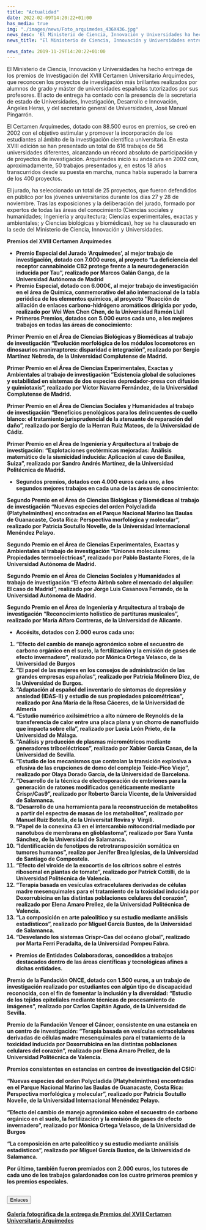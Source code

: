 ```yaml
---
title: "Actualidad"
date: 2022-02-09T14:20:22+01:00
has_media: true
img: "./images/news/Foto_arquimedes_436X436.jpg"
news_desc: 'El Ministerio de Ciencia, Innovación y Universidades ha hecho entrega de los premios de Investigación del XVIII Certamen Universitario Arquímedes, que reconocen los proyectos de investigación más brillantes realizados por alumnos de grado y máster de universidades españolas tutorizados por sus profesores.<b>Este contenido incluye:</b> <i class="fa-solid fa-earth-europe"></i>'
news_title: "El Ministerio de Ciencia, Innovación y Universidades entrega los premios del XVIII Certamen Universitario Arquímedes para la investigación científica"

news_date: 2019-11-29T14:20:22+01:00
---
```

<p>El Ministerio de Ciencia, Innovaci&oacute;n y Universidades ha hecho entrega de los premios de Investigaci&oacute;n del XVIII Certamen Universitario Arqu&iacute;medes, que reconocen los proyectos de investigaci&oacute;n m&aacute;s brillantes realizados por alumnos de grado y m&aacute;ster de universidades espa&ntilde;olas tutorizados por sus profesores. El acto de entrega ha contado con la presencia de la secretaria de estado de Universidades, Investigaci&oacute;n, Desarrollo e Innovaci&oacute;n, &Aacute;ngeles Heras, y del secretario general de Universidades, Jos&eacute; Manuel Pingarr&oacute;n.</p>
<p>El Certamen Arqu&iacute;medes, dotado con 88.500 euros en premios, se cre&oacute; en 2002 con el objetivo estimular y promover la incorporaci&oacute;n de los estudiantes al &aacute;mbito de la investigaci&oacute;n cient&iacute;fica universitaria. En esta XVIII edici&oacute;n se han presentado un total de 616 trabajos de 56 universidades diferentes, alcanzando un r&eacute;cord absoluto de participaci&oacute;n y de proyectos de investigaci&oacute;n. Arqu&iacute;medes inici&oacute; su andadura en 2002 con, aproximadamente, 50 trabajos presentados y, en estos 18 a&ntilde;os transcurridos desde su puesta en marcha, nunca hab&iacute;a superado la barrera de los 400 proyectos.</p>
<p>El jurado, ha seleccionado un total de 25 proyectos, que fueron defendidos en p&uacute;blico por los j&oacute;venes universitarios durante los d&iacute;as 27 y 28 de noviembre. Tras las exposiciones y la deliberaci&oacute;n del jurado, formado por expertos de todas las &aacute;reas del conocimiento (Ciencias sociales y humanidades; Ingenier&iacute;a y arquitectura; Ciencias experimentales, exactas y ambientales; y Ciencias biol&oacute;gicas y biom&eacute;dicas), hoy se ha clausurado en la sede del Ministerio de Ciencia, Innovaci&oacute;n y Universidades.</p>
<p><b>Premios del XVIII Certamen Arqu&iacute;medes</b></p>
<ul>
<li><b>Premio Especial del Jurado &lsquo;Arqu&iacute;medes&rsquo;, al mejor trabajo de investigaci&oacute;n, dotado con 7.000 euros, al proyecto &ldquo;La deficiencia del receptor cannabinoide CB2 protege frente a la neurodegeneraci&oacute;n inducida por Tau&rdquo;, realizado por Marcos Gal&aacute;n Ganga, de la Universidad Aut&oacute;noma de Madrid</li>
<li><b>Premio Especial</b>, dotado con 6.000&euro;, al mejor trabajo de investigaci&oacute;n en el &aacute;rea de Qu&iacute;mica, conmemorativo del a&ntilde;o internacional de la tabla peri&oacute;dica de los elementos qu&iacute;micos, al proyecto &ldquo;Reacci&oacute;n de alilaci&oacute;n de enlaces carbono-hidr&oacute;geno arom&aacute;ticos dirigida por yodo, realizado por Wei Wen Chen Chen, de la Universidad Ram&oacute;n Llull</li>
<li><b>Primeros Premios, dotados con 5.000 euros</b><span>&nbsp;</span>cada uno, a los mejores trabajos en todas las &aacute;reas de conocimiento:</li>
</ul>
<p><b>Primer Premio en el &Aacute;rea de Ciencias Biol&oacute;gicas y Biom&eacute;dicas</b><span>&nbsp;</span>al trabajo de investigaci&oacute;n &ldquo;Evoluci&oacute;n morfol&oacute;gica de los m&oacute;dulos locomotores en dinosaurios manirraptores: disparidad e integraci&oacute;n&rdquo;, realizado por Sergio Mart&iacute;nez Nebreda, de la Universidad Complutense de Madrid.&nbsp;</p>
<p><b>Primer Premio en el &Aacute;rea de Ciencias Experimentales, Exactas y Ambientales</b><span>&nbsp;</span>al trabajo de investigaci&oacute;n &rdquo;Existencia global de soluciones y estabilidad en sistemas de dos especies depredador-presa con difusi&oacute;n y quimiotaxis&rdquo;, realizado por V&iacute;ctor Navarro Fern&aacute;ndez, de la Universidad Complutense de Madrid.</p>
<p><b>Primer Premio en el &Aacute;rea de Ciencias Sociales y Humanidades</b><span>&nbsp;</span>al trabajo de investigaci&oacute;n &ldquo;Beneficios penol&oacute;gicos para los delincuentes de cuello blanco: el tratamiento jurisprudencial de la atenuante de reparaci&oacute;n del da&ntilde;o&rdquo;, realizado por Sergio de la Herran Ruiz Mateos, de la Universidad de C&aacute;diz.</p>
<p><b>Primer Premio en el &Aacute;rea de Ingenier&iacute;a y Arquitectura</b><span>&nbsp;</span>al trabajo de investigaci&oacute;n: &ldquo;Explotaciones geot&eacute;rmicas mejoradas: An&aacute;lisis matem&aacute;tico de la sismicidad inducida: Aplicaci&oacute;n al caso de Basilea, Suiza&rdquo;, realizado por Sandro Andr&eacute;s Mart&iacute;nez, de la Universidad Polit&eacute;cnica de Madrid.</p>
<ul>
<li><b>Segundos premios, dotados con 4.000 euros</b><span>&nbsp;</span>cada uno, a los segundos mejores trabajos en cada una de las &aacute;reas de conocimiento:</li>
</ul>
<p><b>Segundo Premio en el &Aacute;rea de Ciencias Biol&oacute;gicas y Biom&eacute;dicas</b><span>&nbsp;</span>al trabajo de investigaci&oacute;n &ldquo;Nuevas especies del orden Polycladida (Platyhelminthes) encontradas en el Parque Nacional Marino las Baulas de Guanacaste, Costa Rica: Perspectiva morfol&oacute;gica y molecular&rdquo;, realizado por Patricia Soutullo Novelle, de la Universidad Internacional Men&eacute;ndez Pelayo.</p>
<p><b>Segundo Premio en el &Aacute;rea de Ciencias Experimentales, Exactas y Ambientales</b><span>&nbsp;</span>al trabajo de investigaci&oacute;n &ldquo;Uniones moleculares: Propiedades termoel&eacute;ctricas&rdquo;, realizado por Pablo Bastante Flores, de la Universidad Aut&oacute;noma de Madrid.</p>
<p><b>Segundo Premio en el &Aacute;rea de Ciencias Sociales y Humanidades</b><span>&nbsp;</span>al trabajo de investigaci&oacute;n &ldquo;El efecto Airbnb sobre el mercado del alquiler: El caso de Madrid&rdquo;, realizado por Jorge Luis Casanova Ferrando, de la Universidad Aut&oacute;noma de Madrid.</p>
<p><b>Segundo Premio en el &Aacute;rea de Ingenier&iacute;a y Arquitectura</b><span>&nbsp;</span>al trabajo de investigaci&oacute;n &ldquo;Reconocimiento hol&iacute;stico de partituras musicales&rdquo;, realizado por Mar&iacute;a Alfaro Contreras, de la Universidad de Alicante.</p>
<ul>
<li><b>Acc&eacute;sits, dotados con 2.000 euros cada uno</b>:</li>
</ul>
<ol>
<li><b>&ldquo;Efecto del cambio de manejo agron&oacute;mico sobre el secuestro de carbono org&aacute;nico en el suelo, la fertilizaci&oacute;n y la emisi&oacute;n de gases de efecto invernadero&rdquo;, realizado por M&oacute;nica Ortega Velasco, de la Universidad de Burgos</li>
<li><b>&ldquo;El papel de las mujeres en los consejos de administraci&oacute;n de las grandes empresas espa&ntilde;olas&rdquo;, realizado por Patricia Molinero D&iacute;ez, de la Universidad de Burgos.</b></li>
<li><b>&ldquo;Adaptaci&oacute;n al espa&ntilde;ol del inventario de s&iacute;ntomas de depresi&oacute;n y ansiedad (IDAS-II) y estudio de sus propiedades psicom&eacute;tricas&rdquo;, realizado por Ana Mar&iacute;a de la Rosa C&aacute;ceres, de la Universidad de Almer&iacute;a</li>
<li><b>&ldquo;Estudio num&eacute;rico axilsim&eacute;trico a alto n&uacute;mero de Reynolds de la transferencia de calor entre una placa plana y un chorro de nanofluido que impacta sobre ella&rdquo;, realizado por Luc&iacute;a Le&oacute;n Prieto, de la Universidad de M&aacute;laga.</b></li>
<li><b>&ldquo;An&aacute;lisis y producci&oacute;n de plasmas microm&eacute;tricos mediante generadores triboel&eacute;ctricos&rdquo;, realizado por Xabier Garc&iacute;a Casas, de la Universidad de Sevilla.</b></li>
<li><b>&ldquo;Estudio de los mecanismos que controlan la transici&oacute;n explosiva a efusiva de las erupciones de domo del complejo Teide-Pico Viejo&rdquo;, realizado por Olaya Dorado Garc&iacute;a, de la Universidad de Barcelona.</b></li>
<li><b>&ldquo;Desarrollo de la t&eacute;cnica de electroporaci&oacute;n de embriones para la generaci&oacute;n de ratones modificados gen&eacute;ticamente mediante Crispr/Cas9&rdquo;, realizado por Roberto Garc&iacute;a Vicente, de la Universidad de Salamanca.</b></li>
<li><b>&ldquo;Desarrollo de una herramienta para la reconstrucci&oacute;n de metabolitos a partir del espectro de masas de los metabolitos&rdquo;, realizado por Manuel Ruiz Botella, de la Universitat Rovira y&nbsp; Virgili.</b></li>
<li><b>&ldquo;Papel de la conexina 43 en el intercambio mitocondrial mediado por nanotubos de membrana en glioblastoma&rdquo;, realizado por Sara Yunta S&aacute;nchez, de la Universidad de Salamanca.</b></li>
<li><b>&ldquo;Identificaci&oacute;n de fenotipos de retrotransposici&oacute;n som&aacute;tica en tumores humanos&rdquo;, realizo por Jenifer Brea Iglesias, de la Universidad de Santiago de Compostela.</b></li>
<li><b>&ldquo;Efecto del viroide de la exocortis de los c&iacute;tricos sobre el estr&eacute;s ribosomal en plantas de tomate&rdquo;, realizado por Patrick Cottilli, de la Universidad Polit&eacute;cnica de Valencia.</b></li>
<li><b>&ldquo;Terapia basada en ves&iacute;culas extracelulares derivadas de c&eacute;lulas madre mesenquimales para el tratamiento de la toxicidad inducida por Doxorrubicina en las distintas poblaciones celulares del coraz&oacute;n&rdquo;, realizado por Elena Amaro Prellez, de la Universidad Polit&eacute;cnica de Valencia.</b></li>
<li><b>&ldquo;La composici&oacute;n en arte paleol&iacute;tico y su estudio mediante an&aacute;lisis estad&iacute;sticos&rdquo;, realizado por Miguel Garc&iacute;a Bustos, de la Universidad de Salamanca.</b></li>
<li><b>&ldquo;Desvelando los sistemas Crispr-Cas del oc&eacute;ano global&rdquo;, realizado por Marta Ferri Peradalta, de la Universidad Pompeu Fabra.</b></li>
</ol>
<ul>
<li><b>Premios de Entidades Colaboradoras</b>, concedidos a trabajos destacados dentro de las &aacute;reas cient&iacute;ficas y tecnol&oacute;gicas afines a dichas entidades.</b></li>
</ul>
<p><b>Premio de la Fundaci&oacute;n ONCE</b>, dotado con 1.500 euros, a un trabajo de investigaci&oacute;n realizado por estudiantes con alg&uacute;n tipo de discapacidad reconocida, con el fin de fomentar la inclusi&oacute;n y la diversidad: &ldquo;Estudio de los tejidos epiteliales mediante t&eacute;cnicas de procesamiento de im&aacute;genes&rdquo;, realizado por Carlos Capit&aacute;n Agudo, de la Universidad de Sevilla.</p>
<p><b>Premio de la Fundaci&oacute;n Vencer el C&aacute;ncer</b>, consistente en una estancia en un centro de investigaci&oacute;n: &ldquo;Terapia basada en ves&iacute;culas extracelulares derivadas de c&eacute;lulas madre mesenquimales para el tratamiento de la toxicidad inducida por Doxorrubicina en las distintas poblaciones celulares del coraz&oacute;n&rdquo;, realizado por Elena Amaro Prellez, de la Universidad Polit&eacute;cnica de Valencia.</p>
<p><b>Premios consistentes en estancias en centros de investigaci&oacute;n del CSIC</b>:</p>
<p>&ldquo;Nuevas especies del orden Polycladida (Platyhelminthes) encontradas en el Parque Nacional Marino las Baulas de Guanacaste, Costa Rica: Perspectiva morfol&oacute;gica y molecular&rdquo;, realizado por Patricia Soutullo Novelle, de la Universidad Internacional Men&eacute;ndez Pelayo.</p>
<p>&ldquo;Efecto del cambio de manejo agron&oacute;mico sobre el secuestro de carbono org&aacute;nico en el suelo, la fertilizaci&oacute;n y la emisi&oacute;n de gases de efecto invernadero&rdquo;, realizado por M&oacute;nica Ortega Velasco, de la Universidad de Burgos</p>
<p>&ldquo;La composici&oacute;n en arte paleol&iacute;tico y su estudio mediante an&aacute;lisis estad&iacute;sticos&rdquo;, realizado por Miguel Garc&iacute;a Bustos, de la Universidad de Salamanca.</p>
<p>Por &uacute;ltimo, tambi&eacute;n fueron<span>&nbsp;</span><b>premiados con 2.000 euros, los tutores</b><span>&nbsp;</span>de cada uno de los trabajos galardonados con los cuatro primeros premios y los premios especiales.</p>	
<section>
        <article>
            <div class="container">
                <div class="row my-45 justify-content-md-center">
                    <div class="col-md-10 content_collapse">
                        <div class="accordion accordion_alt" id="accordeonAlt">
                            <div class="accordion-item">
                                <h2 class="accordion-header" id="accordionAltHeading2">
                                    <button class="accordion-button" type="button" data-bs-toggle="collapse" data-bs-target="#accordionAlt2" aria-expanded="true" aria-controls="accordionAlt2">
                                        <span class="icon"><i class="fas fa-link"></i></span>Enlaces
                                    </button>
                                </h2>
                                <div id="accordionAlt2" class="accordion-collapse collapse show" aria-labelledby="accordionAltHeading2">
                                    <div class="accordion-body">
                                        <article id="section_link">
                                            <div class="container-fluid sp">
                                                <div class="row w-100">
                                                    <div class="col-12">
                                                        <a href="https://flic.kr/s/aHsmJDrNKT" class="btn btn_link_icon" target="_blank">Galería fotográfica de la entrega de Premios del XVIII Certamen Universitario Arquímedes <i class="fas fa-external-link-alt"></i></a>
                                                    </div>
                                                </div>
                                            </div>
                                        </article>
                                    </div>
                                </div>
                            </div>
                        </div>
                    </div>
                </div>
            </div>
        </article>
    </section>
